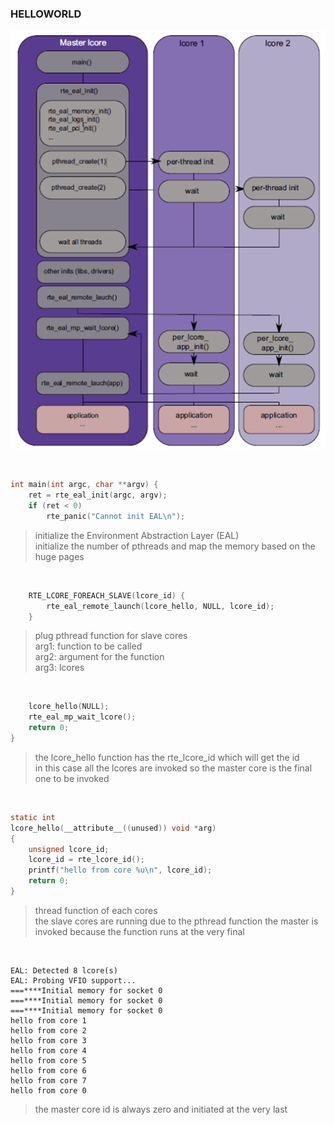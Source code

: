 ### HELLOWORLD

![img](hello-1.png)

<br>

```c
int main(int argc, char **argv) {
	ret = rte_eal_init(argc, argv);
	if (ret < 0)
		rte_panic("Cannot init EAL\n");
```

> initialize the Environment Abstraction Layer (EAL) <br>
> initialize the number of pthreads and map the memory based on the huge pages <br>

<br>

```c
	RTE_LCORE_FOREACH_SLAVE(lcore_id) {
		rte_eal_remote_launch(lcore_hello, NULL, lcore_id);
	}
```
> plug pthread function for slave cores <br>
> arg1: function to be called <br>
> arg2: argument for the function <br>
> arg3: lcores

<br>

```c
	lcore_hello(NULL);
	rte_eal_mp_wait_lcore();
	return 0;
}
```

> the lcore_hello function has the rte_lcore_id which will get the id <br>
> in this case all the lcores are invoked so the master core is the final one to be invoked <br>


<br>

```c
static int
lcore_hello(__attribute__((unused)) void *arg)
{
	unsigned lcore_id;
	lcore_id = rte_lcore_id();
	printf("hello from core %u\n", lcore_id);
	return 0;
}
```

> thread function of each cores <br>
> the slave cores are running due to the pthread function
> the master is invoked because the function runs at the very final



<br>

```
EAL: Detected 8 lcore(s)          
EAL: Probing VFIO support...      
===****Initial memory for socket 0
===****Initial memory for socket 0
===****Initial memory for socket 0
hello from core 1                 
hello from core 2                 
hello from core 3                 
hello from core 4                 
hello from core 5                 
hello from core 6                 
hello from core 7                 
hello from core 0                
```

> the master core id is always zero and initiated at the very last
